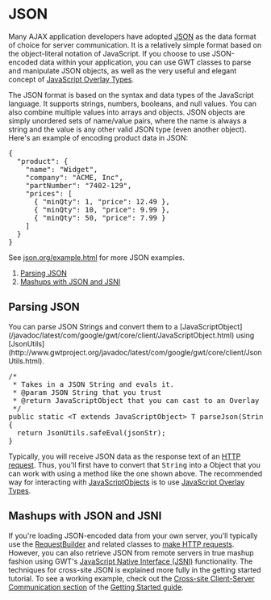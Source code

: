 JSON
===

Many AJAX application developers have adopted [JSON](http://www.json.org/) as the data format of choice for server communication. It is a relatively
simple format based on the object-literal notation of JavaScript. If you choose to use JSON-encoded data within your application, you can use GWT classes to parse and manipulate JSON objects, as well as the very useful and elegant concept of [JavaScript Overlay Types](DevGuideCodingBasicsOverlay.html).

The JSON format is based on the syntax and data types of the JavaScript language. It supports strings, numbers, booleans, and null values. You can also combine multiple values
into arrays and objects. JSON objects are simply unordered sets of name/value pairs, where the name is always a string and the value is any other valid JSON type (even another
object). Here's an example of encoding product data in JSON:

<pre class="prettyprint">
{
  &quot;product&quot;: {
    &quot;name&quot;: &quot;Widget&quot;,
    &quot;company&quot;: &quot;ACME, Inc&quot;,
    &quot;partNumber&quot;: &quot;7402-129&quot;,
    &quot;prices&quot;: [
      { &quot;minQty&quot;: 1, &quot;price&quot;: 12.49 },
      { &quot;minQty&quot;: 10, &quot;price&quot;: 9.99 },
      { &quot;minQty&quot;: 50, &quot;price&quot;: 7.99 }
    ]
  }
}
</pre>

See [json.org/example.html](http://www.json.org/example.html) for more JSON examples.

1.  [Parsing JSON](#parsing)
2.  [Mashups with JSON and JSNI](#mashups)

## Parsing JSON<a id="parsing"></a>

<p>You can parse JSON Strings and convert them to a [JavaScriptObject](/javadoc/latest/com/google/gwt/core/client/JavaScriptObject.html) using [JsonUtils](http://www.gwtproject.org/javadoc/latest/com/google/gwt/core/client/JsonUtils.html).

<pre class="prettyprint">
/*
 * Takes in a JSON String and evals it.
 * @param JSON String that you trust
 * @return JavaScriptObject that you can cast to an Overlay Type
 */
public static &lt;T extends JavaScriptObject&gt T parseJson(String jsonStr)
{
  return JsonUtils.safeEval(jsonStr);
}
</pre>

Typically, you will receive JSON data as the response text of an [HTTP request](DevGuideServerCommunication.html#DevGuideHttpRequests). Thus, you'll first have to convert
that <tt>String</tt> into a Object that you can work with using a method like the one shown above. The recommended way for interacting with [JavaScriptObjects](/javadoc/latest/com/google/gwt/core/client/JavaScriptObject.html) is to use [JavaScript Overlay Types](DevGuideCodingBasicsOverlay.html).

## Mashups with JSON and JSNI<a id="mashups"></a>

If you're loading JSON-encoded data from your own server, you'll typically use the [RequestBuilder](/javadoc/latest/com/google/gwt/http/client/RequestBuilder.html) and related classes to [make HTTP requests](DevGuideServerCommunication.html#DevGuideHttpRequests). However, you can also retrieve JSON from remote servers in true mashup fashion using GWT's [JavaScript Native Interface (JSNI)](DevGuideCodingBasics.html#DevGuideJavaScriptNativeInterface) functionality. The techniques for cross-site JSON is explained more fully in the getting started tutorial. To see a working example, check out the [Cross-site Client-Server Communication section](tutorial/Xsite.html) of the [Getting Started guide](tutorial/gettingstarted.html).
